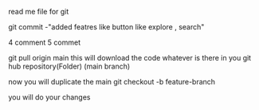 read me file for git


git commit -"added featres like button like explore , search"


4 comment
5 commet




git pull origin main
this will download the code whatever is there in you git hub repository(Folder) (main branch)

now you will duplicate the main 
git checkout -b feature-branch



you will do your changes
